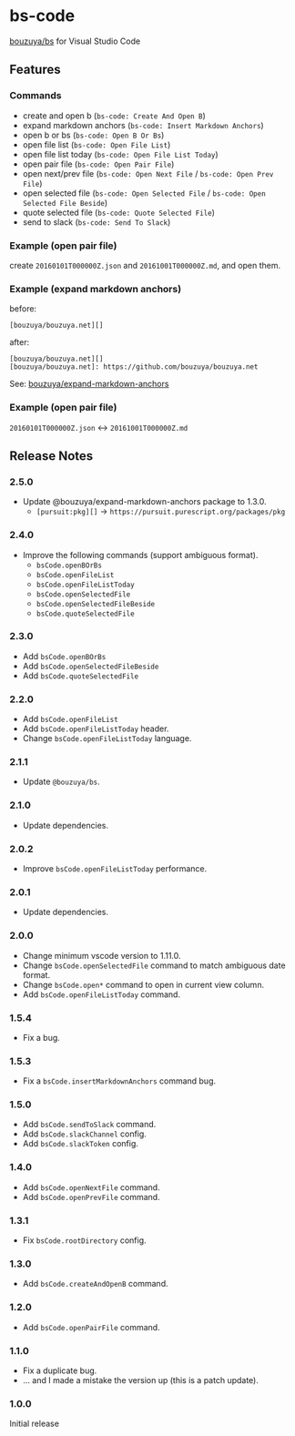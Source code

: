 # bs-code

[bouzuya/bs][] for Visual Studio Code

[bouzuya/bs]: https://github.com/bouzuya/bs

## Features

### Commands

- create and open b (`bs-code: Create And Open B`)
- expand markdown anchors (`bs-code: Insert Markdown Anchors`)
- open b or bs (`bs-code: Open B Or Bs`)
- open file list (`bs-code: Open File List`)
- open file list today (`bs-code: Open File List Today`)
- open pair file (`bs-code: Open Pair File`)
- open next/prev file (`bs-code: Open Next File` / `bs-code: Open Prev File`)
- open selected file (`bs-code: Open Selected File` / `bs-code: Open Selected File Beside`)
- quote selected file (`bs-code: Quote Selected File`)
- send to slack (`bs-code: Send To Slack`)

### Example (open pair file)

create `20160101T000000Z.json` and `20161001T000000Z.md`, and open them.

### Example (expand markdown anchors)

before:

```
[bouzuya/bouzuya.net][]
```

after:

```
[bouzuya/bouzuya.net][]
[bouzuya/bouzuya.net]: https://github.com/bouzuya/bouzuya.net
```

See: [bouzuya/expand-markdown-anchors][]

[bouzuya/expand-markdown-anchors]: https://github.com/bouzuya/expand-markdown-anchors

### Example (open pair file)

`20160101T000000Z.json` <-> `20161001T000000Z.md`

## Release Notes

### 2.5.0

- Update @bouzuya/expand-markdown-anchors package to 1.3.0.
  - `[pursuit:pkg][]` -> `https://pursuit.purescript.org/packages/pkg`

### 2.4.0

- Improve the following commands (support ambiguous format).
  - `bsCode.openBOrBs`
  - `bsCode.openFileList`
  - `bsCode.openFileListToday`
  - `bsCode.openSelectedFile`
  - `bsCode.openSelectedFileBeside`
  - `bsCode.quoteSelectedFile`

### 2.3.0

- Add `bsCode.openBOrBs`
- Add `bsCode.openSelectedFileBeside`
- Add `bsCode.quoteSelectedFile`

### 2.2.0

- Add `bsCode.openFileList`
- Add `bsCode.openFileListToday` header.
- Change `bsCode.openFileListToday` language.

### 2.1.1

- Update `@bouzuya/bs`.

### 2.1.0

- Update dependencies.

### 2.0.2

- Improve `bsCode.openFileListToday` performance.

### 2.0.1

- Update dependencies.

### 2.0.0

- Change minimum vscode version to 1.11.0.
- Change `bsCode.openSelectedFile` command to match ambiguous date format.
- Change `bsCode.open*` command to open in current view column.
- Add `bsCode.openFileListToday` command.

### 1.5.4

- Fix a bug.

### 1.5.3

- Fix a `bsCode.insertMarkdownAnchors` command bug.

### 1.5.0

- Add `bsCode.sendToSlack` command.
- Add `bsCode.slackChannel` config.
- Add `bsCode.slackToken` config.

### 1.4.0

- Add `bsCode.openNextFile` command.
- Add `bsCode.openPrevFile` command.

### 1.3.1

- Fix `bsCode.rootDirectory` config.

### 1.3.0

- Add `bsCode.createAndOpenB` command.

### 1.2.0

- Add `bsCode.openPairFile` command.

### 1.1.0

- Fix a duplicate bug.
- ... and I made a mistake the version up (this is a patch update).

### 1.0.0

Initial release
